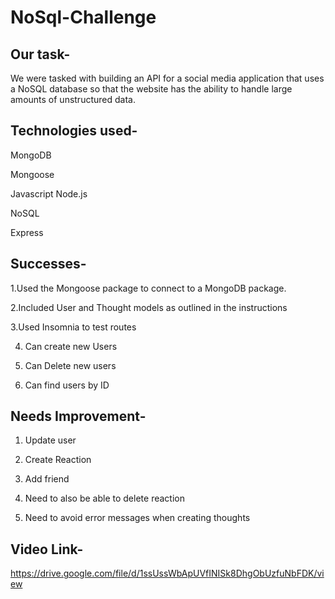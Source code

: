 # NoSql-Challenge

## Our task- 
We were tasked with building an API for a social media application that uses a NoSQL database so that the website has the ability to handle 
large amounts of unstructured data.

## Technologies used-
MongoDB

Mongoose

Javascript
Node.js

NoSQL

Express

## Successes-
1.Used the Mongoose package to connect to a MongoDB package.

2.Included User and Thought models as outlined in the instructions

3.Used Insomnia to test routes

4. Can create new Users

5. Can Delete new users

6. Can find users by ID




## Needs Improvement-
1. Update user

2. Create Reaction

3. Add friend

4. Need to also be able to delete reaction

5. Need to avoid error messages when creating thoughts


## Video Link-
https://drive.google.com/file/d/1ssUssWbApUVfINISk8DhgObUzfuNbFDK/view


